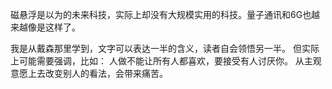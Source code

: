 磁悬浮是以为的未来科技，实际上却没有大规模实用的科技。量子通讯和6G也越来越像是这样了。

我是从戴森那里学到，文字可以表达一半的含义，读者自会领悟另一半。
但实际上可能需要强调，比如： 人做不能让所有人都喜欢，要接受有人讨厌你。
从主观意愿上去改变别人的看法，会带来痛苦。

